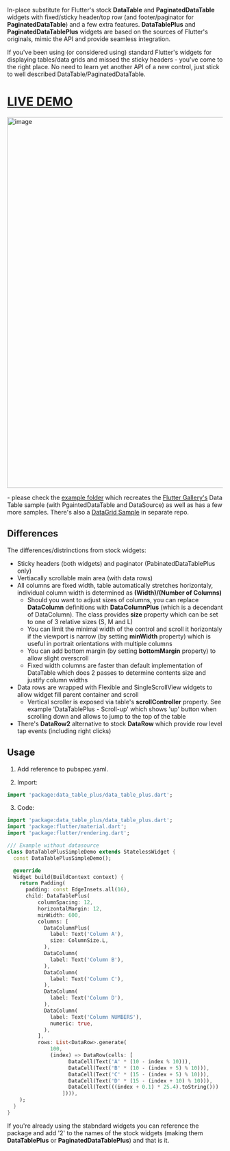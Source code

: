In-place substitute for Flutter's stock **DataTable** and **PaginatedDataTable** widgets with fixed/sticky header/top row (and footer/paginator for **PaginatedDataTable**) and a few extra features. **DataTablePlus** and **PaginatedDataTablePlus** widgets are based on the sources of Flutter's originals, mimic the API and provide seamless integration.

If you've been using (or considered using) standard Flutter's widgets for displaying tables/data grids and missed the sticky headers - you've come to the right place. No need to learn yet another API of a new control, just stick to well described DataTable/PaginatedDataTable.

# [LIVE DEMO](https://maxim-saplin.github.io/data_table_plus/)

<img width="866" alt="image" src="https://user-images.githubusercontent.com/7947027/115952188-48c4e600-a4ed-11eb-9ff9-e5b4deaf9580.png">

\- please check the [example folder](https://github.com/maxim-saplin/data_table_plus/tree/main/example) which recreates the [Flutter Gallery's](https://gallery.flutter.dev/#/demo/data-table) Data Table sample (with PgaintedDataTable and DataSource) as well as has a few more samples. There's also a [DataGrid Sample](https://maxim-saplin.github.io/flutter_web_spa_sample/canvaskit/) in separate repo.

## Differences
The differences/distrinctions from stock widgets:
- Sticky headers (both widgets) and paginator (PabinatedDataTablePlus only)
- Vertiacally scrollable main area (with data rows)
- All columns are fixed width, table automatically stretches horizontaly, individual column width is determined as **(Width)/(Number of Columns)**
  - Should you want to adjust sizes of columns, you can replace  **DataColumn** definitions with **DataColumnPlus** (which is a decendant of DataColumn). The class provides **size** property which can be set to one of 3 relative sizes (S, M and L)
  - You can limit the minimal width of the control and scroll it horizontaly if the viewport is narrow (by setting **minWidth** property) which is useful in portrait orientations with multiple columns
  - You can add bottom margin (by setting **bottomMargin** property) to allow slight overscroll
  - Fixed width columns are faster than default implementation of DataTable which does 2 passes to determine contents size and justify column widths
- Data rows are wrapped with Flexible and SingleScrollView widgets to allow widget fill parent container and scroll
  - Vertical scroller is exposed via table's **scrollController** property. See example 'DataTablePlus - Scroll-up' which shows 'up' button when scrolling down and allows to jump to the top of the table
- There's **DataRow2** alternative to stock **DataRow** which provide row level tap events (including right clicks)

## Usage

1. Add reference to pubspec.yaml.

2. Import:
```dart
import 'package:data_table_plus/data_table_plus.dart';
```

3. Code:
```dart
import 'package:data_table_plus/data_table_plus.dart';
import 'package:flutter/material.dart';
import 'package:flutter/rendering.dart';

/// Example without datasource
class DataTablePlusSimpleDemo extends StatelessWidget {
  const DataTablePlusSimpleDemo();

  @override
  Widget build(BuildContext context) {
    return Padding(
      padding: const EdgeInsets.all(16),
      child: DataTablePlus(
          columnSpacing: 12,
          horizontalMargin: 12,
          minWidth: 600,
          columns: [
            DataColumnPlus(
              label: Text('Column A'),
              size: ColumnSize.L,
            ),
            DataColumn(
              label: Text('Column B'),
            ),
            DataColumn(
              label: Text('Column C'),
            ),
            DataColumn(
              label: Text('Column D'),
            ),
            DataColumn(
              label: Text('Column NUMBERS'),
              numeric: true,
            ),
          ],
          rows: List<DataRow>.generate(
              100,
              (index) => DataRow(cells: [
                    DataCell(Text('A' * (10 - index % 10))),
                    DataCell(Text('B' * (10 - (index + 5) % 10))),
                    DataCell(Text('C' * (15 - (index + 5) % 10))),
                    DataCell(Text('D' * (15 - (index + 10) % 10))),
                    DataCell(Text(((index + 0.1) * 25.4).toString()))
                  ]))),
    );
  }
}

```
If you're already using the stabndard widgets you can reference the package and add '2' to the names of the stock widgets (making them **DataTablePlus** or **PaginatedDataTablePlus**) and that is it. 

